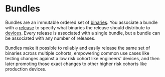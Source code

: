 # Bundles

Bundles are an immutable ordered set of [binaries](binaries). You associate a bundle with a [release](releases) to specify what binaries the release should distribute to [devices](devices). Every release is associated with a single bundle, but a bundle can be associated with any number of releases.

Bundles make it possible to reliably and easily release the same set of binaries across multiple cohorts, empowering common use cases like testing changes against a low risk cohort like engineers' devices, and then later promoting those exact changes to other higher risk cohorts like production devices.
